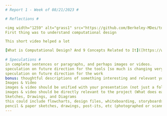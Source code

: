 ```yaml
---
# Report 1 - Week of 08/21/2023 #

# Reflections #

<img width="1259" alt="grass1" src="https://github.com/Berkeley-MDes/tdf-fa23-roshan-mohan/assets/142958314/540de9ae-c3a5-414e-a024-3741e8eb55ff">
First thing was to understand computational design 

This short video helped a lot 

[What is Computational Design? And 9 Concepts Related to It]([https://www.example.com](https://www.youtube.com/watch?v=sCptKvK-9Hg&list=PLnUpabNzAM_6xD42LHlE_0oTdrk3vr9hb&index=2))
 
# Speculations #
in complete sentences or paragraphs, and perhaps images or videos.
speculation on future direction for the tools [so much is changing very quickly right now, where do you think this is going? Why do you think this?]
speculation on future direction for the work
bonus: thoughtful descriptions of something interesting and relevant you heard about in the news or industry publications. include text, an image, a link, and a reference that you can follow up on later and share with your peers.
Images & Video
images & video should be unified with your presentation (not just a folder of images)
images & video should be directly relevant to the project (What does each shot show us?)
Sketches, Drawings, and Diagrams
this could include flowcharts, design files, whiteboarding, storyboards, etc
pencil & paper sketches, drawings, post-its, etc (photographed or scanned and uploaded)
---
```

